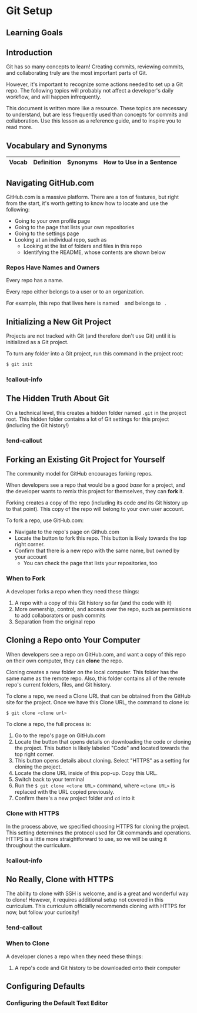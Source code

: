 # Git Setup

## Learning Goals

## Introduction

Git has so many concepts to learn! Creating commits, reviewing commits, and collaborating truly are the most important parts of Git.

However, it's important to recognize some actions needed to set up a Git repo. The following topics will probably not affect a developer's daily workflow, and will happen infrequently.

This document is written more like a resource. These topics are necessary to understand, but are less frequently used than concepts for commits and collaboration. Use this lesson as a reference guide, and to inspire you to read more.

## Vocabulary and Synonyms

| Vocab | Definition | Synonyms | How to Use in a Sentence |
| ----- | ---------- | -------- | ------------------------ |

## Navigating GitHub.com

GitHub.com is a massive platform. There are a ton of features, but right from the start, it's worth getting to know how to locate and use the following:

- Going to your own profile page
- Going to the page that lists your own repositories
- Going to the settings page
- Looking at an individual repo, such as
  - Looking at the list of folders and files in this repo
  - Identifying the README, whose contents are shown below

### Repos Have Names and Owners

Every repo has a name.

Every repo either belongs to a user or to an organization.

For example, this repo that lives here is named ` ` and belongs to ` `.

## Initializing a New Git Project

Projects are not tracked with Git (and therefore don't use Git) until it is initialized as a Git project.

To turn any folder into a Git project, run this command in the project root:

```bash
$ git init
```

### !callout-info

## The Hidden Truth About Git

On a technical level, this creates a hidden folder named `.git` in the project root. This hidden folder contains a lot of Git settings for this project (including the Git history!)

### !end-callout


## Forking an Existing Git Project for Yourself

The community model for GitHub encourages forking repos.

When developers see a repo that would be a good _base_ for a project, and the developer wants to remix this project for themselves, they can **fork** it.

Forking creates a copy of the repo (including its code _and_ its Git history up to that point). This copy of the repo will belong to your own user account.

To fork a repo, use GitHub.com:

- Navigate to the repo's page on Github.com
- Locate the button to fork this repo. This button is likely towards the top right corner.
- Confirm that there is a new repo with the same name, but owned by your account
  - You can check the page that lists your repositories, too

### When to Fork

A developer forks a repo when they need these things:

1. A repo with a copy of this Git history so far (and the code with it)
1. More ownership, control, and access over the repo, such as permissions to add collaborators or push commits
1. Separation from the original repo

## Cloning a Repo onto Your Computer

When developers see a repo on GitHub.com, and want a copy of this repo on their own computer, they can **clone** the repo.

Cloning creates a new folder on the local computer. This folder has the same name as the remote repo. Also, this folder contains all of the remote repo's current folders, files, and Git history.

To clone a repo, we need a Clone URL that can be obtained from the GitHub site for the project. Once we have this Clone URL, the command to clone is:

```bash
$ git clone <clone url>
```

To clone a repo, the full process is:

1. Go to the repo's page on GitHub.com
1. Locate the button that opens details on downloading the code or cloning the project. This button is likely labeled "Code" and located towards the top right corner.
1. This button opens details about cloning. Select "HTTPS" as a setting for cloning the project.
1. Locate the clone URL inside of this pop-up. Copy this URL.
1. Switch back to your terminal
1. Run the `$ git clone <clone URL>` command, where `<clone URL>` is replaced with the URL copied previously.
1. Confirm there's a new project folder and `cd` into it

### Clone with HTTPS

In the process above, we specified choosing HTTPS for cloning the project. This setting determines the protocol used for Git commands and operations. HTTPS is a little more straightforward to use, so we will be using it throughout the curriculum.

### !callout-info

## No Really, Clone with HTTPS

The ability to clone with SSH is welcome, and is a great and wonderful way to clone! However, it requires additional setup not covered in this curriculum. This curriculum officially recommends cloning with HTTPS for now, but follow your curiosity!

### !end-callout

### When to Clone

A developer clones a repo when they need these things:

1. A repo's code and Git history to be downloaded onto their computer

## Configuring Defaults

### Configuring the Default Text Editor
